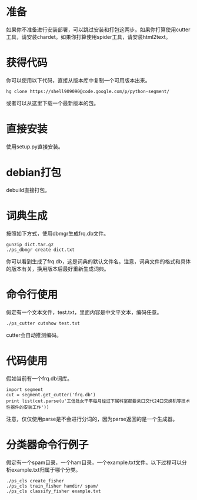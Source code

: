 # 准备 #

如果你不准备进行安装部署，可以跳过安装和打包这两步。如果你打算使用cutter工具，请安装chardet。如果你打算使用spider工具，请安装html2text。

# 获得代码 #

你可以使用以下代码，直接从版本库中复制一个可用版本出来。

	hg clone https://shell909090@code.google.com/p/python-segment/

或者可以从这里下载一个最新版本的包。

# 直接安装 #

使用setup.py直接安装。

# debian打包 #

debuild直接打包。

# 词典生成 #

按照如下方式，使用dbmgr生成frq.db文件。

	gunzip dict.tar.gz
	./ps_dbmgr create dict.txt

你可以看到生成了frq.db，这是词典的默认文件名。注意，词典文件的格式和具体的版本有关，换用版本后最好重新生成词典。

# 命令行使用 #

假定有一个文本文件，test.txt，里面内容是中文平文本，编码任意。

	./ps_cutter cutshow test.txt

cutter会自动推测编码。

# 代码使用 #

假如当前有一个frq.db词库。

	import segment
	cut = segment.get_cutter('frq.db')
	print list(cut.parse(u'工信处女干事每月经过下属科室都要亲口交代24口交换机等技术性器件的安装工作'))

注意，仅仅使用parse是不会进行分词的，因为parse返回的是一个生成器。

# 分类器命令行例子 #

假定有一个spam目录，一个ham目录，一个example.txt文件。以下过程可以分析example.txt归属于哪个分类。

	./ps_cls create_fisher
	./ps_cls train_fisher hamdir/ spam/
	./ps_cls classify_fisher example.txt
